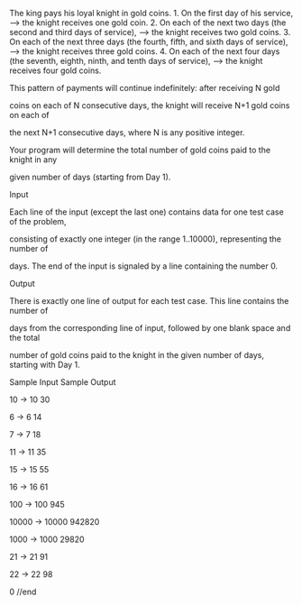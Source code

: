 The king pays his loyal knight in gold coins.
    1. On the first day of his service,
        --> the knight receives one gold coin.
    2. On each of the next two days (the second and third days of service),
        --> the knight receives two gold coins.
    3. On each of the next three days (the fourth, fifth, and sixth days of service),
        --> the knight receives three gold coins.
    4. On each of the next four days (the seventh, eighth, ninth, and tenth days of service),
        --> the knight receives four gold coins.

This pattern of payments will continue indefinitely: after receiving N gold

coins on each of N consecutive days, the knight will receive N+1 gold coins on each of

the next N+1 consecutive days, where N is any positive integer.

Your program will determine the total number of gold coins paid to the knight in any

given number of days (starting from Day 1).

Input

Each line of the input (except the last one) contains data for one test case of the problem,

consisting of exactly one integer (in the range 1..10000), representing the number of

days. The end of the input is signaled by a line containing the number 0.

Output

There is exactly one line of output for each test case. This line contains the number of

days from the corresponding line of input, followed by one blank space and the total

number of gold coins paid to the knight in the given number of days, starting with Day 1.

Sample Input Sample Output

10 -> 10 30

6 -> 6 14

7 -> 7 18

11 -> 11 35

15 -> 15 55

16 -> 16 61

100 -> 100 945

10000 -> 10000 942820

1000 -> 1000 29820

21 -> 21 91

22 -> 22 98

0 //end